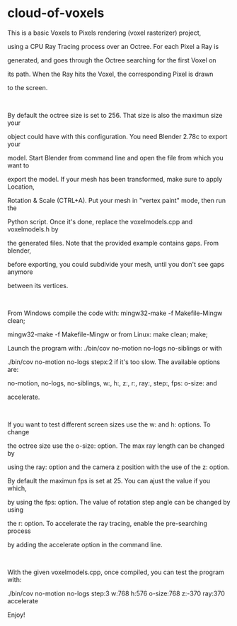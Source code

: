 cloud-of-voxels
===============
This is a basic Voxels to Pixels rendering (voxel rasterizer) project,

using a CPU Ray Tracing process over an Octree. For each Pixel a Ray is

generated, and goes through the Octree searching for the first Voxel on

its path. When the Ray hits the Voxel, the corresponding Pixel is drawn

to the screen.

<br/>

By default the octree size is set to 256. That size is also the maximun size your

object could have with this configuration. You need Blender 2.78c to export your

model. Start Blender from command line and open the file from which you want to

export the model. If your mesh has been transformed, make sure to apply Location,

Rotation & Scale (CTRL+A). Put your mesh in "vertex paint" mode, then run the

Python script. Once it's done, replace the voxelmodels.cpp and voxelmodels.h by

the generated files. Note that the provided example contains gaps. From blender,

before exporting, you could subdivide your mesh, until you don't see gaps anymore

between its vertices.

<br/>

From Windows compile the code with: mingw32-make -f Makefile-Mingw clean;

mingw32-make -f Makefile-Mingw or from Linux: make clean; make;

Launch the program with: ./bin/cov no-motion no-logs no-siblings or with
 
./bin/cov no-motion no-logs stepx:2 if it's too slow. The available options are:
 
no-motion, no-logs, no-siblings, w:, h:, z:, r:, ray:, step:, fps: o-size: and

accelerate.

<br/>

If you want to test different screen sizes use the w: and h: options. To change

the octree size use the o-size: option. The max ray length can be changed by

using the ray: option and the camera z position with the use of the z: option. 

By default the maximun fps is set at 25. You can ajust the value if you which,

by using the fps: option. The value of rotation step angle can be changed by using

the r: option. To accelerate the ray tracing, enable the pre-searching process

by adding the accelerate option in the command line.

<br/>

With the given voxelmodels.cpp, once compiled, you can test the program with:

./bin/cov no-motion no-logs step:3 w:768 h:576 o-size:768 z:-370 ray:370 accelerate

Enjoy!
